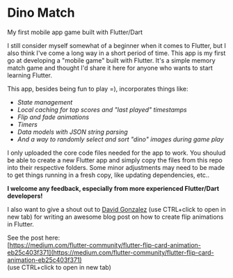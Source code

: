 # Dino Match
My first mobile app game built with Flutter/Dart

I still consider myself somewhat of a beginner when it comes to Flutter, but I also think I've come a long way in a short period of time.
This app is my first go at developing a "mobile game" built with Flutter. It's a simple memory match game and thought I'd share it here for anyone who wants to start learning Flutter.

This app, besides being fun to play =), incorporates things like:<br />
- *State management*
- *Local caching for top scores and "last played" timestamps*
- *Flip and fade animations*
- *Timers*
- *Data models with JSON string parsing*
- *And a way to randomly select and sort "dino" images during game play*

I only uploaded the core code files needed for the app to work. You shoulud be able to create a new Flutter app and simply copy the files from this repo into their respective folders. Some minor adjustments may need to be made to get things running in a fresh copy, like updating dependencies, etc..

**I welcome any feedback, especially from more experienced Flutter/Dart developers!**

I also want to give a shout out to [David Gonzalez](https://medium.com/@david-gonzalez-1987) (use CTRL+click to open in new tab) for writing an awesome blog post on how to create flip animations in Flutter.

See the post here:<br />
[https://medium.com/flutter-community/flutter-flip-card-animation-eb25c403f371](https://medium.com/flutter-community/flutter-flip-card-animation-eb25c403f371)<br />
(use CTRL+click to open in new tab)